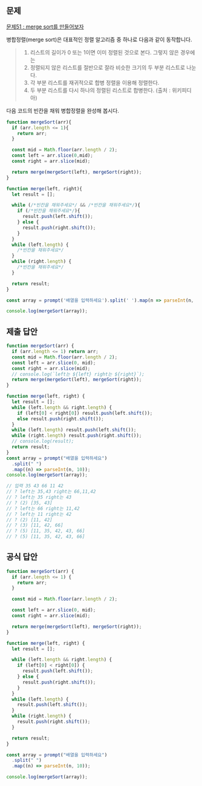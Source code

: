 ## 문제

[문제51 : merge sort를 만들어보자](https://www.notion.so/51-merge-sort-217249ae47f2424baeab023685c90830)

병합정렬(merge sort)은 대표적인 정렬 알고리즘 중 하나로 다음과 같이 동작합니다.

> 1. 리스트의 길이가 0 또는 1이면 이미 정렬된 것으로 본다. 그렇지 않은 경우에는
> 2. 정렬되지 않은 리스트를 절반으로 잘라 비슷한 크기의 두 부분 리스트로 나눈다.
> 3. 각 부분 리스트를 재귀적으로 합병 정렬을 이용해 정렬한다.
> 4. 두 부분 리스트를 다시 하나의 정렬된 리스트로 합병한다.
>    (출처 : 위키피디아)

다음 코드의 빈칸을 채워 병합정렬을 완성해 봅시다.

```jsx
function mergeSort(arr){
  if (arr.length <= 1){
    return arr;
  }

  const mid = Math.floor(arr.length / 2);
  const left = arr.slice(0,mid);
  const right = arr.slice(mid);

  return merge(mergeSort(left), mergeSort(right));
}

function merge(left, right){
  let result = [];

  while (/*빈칸을 채워주세요*/ && /*빈칸을 채워주세요*/){
    if (/*빈칸을 채워주세요*/){
      result.push(left.shift());
    } else {
      result.push(right.shift());
    }
  }
  while (left.length) {
    /*빈칸을 채워주세요*/
  }
  while (right.length) {
    /*빈칸을 채워주세요*/
  }

  return result;
}

const array = prompt('배열을 입력하세요').split(' ').map(n => parseInt(n, 10));

console.log(mergeSort(array));
```

## 제출 답안

```jsx
function mergeSort(arr) {
  if (arr.length <= 1) return arr;
  const mid = Math.floor(arr.length / 2);
  const left = arr.slice(0, mid);
  const right = arr.slice(mid);
  // console.log(`left는 ${left} right는 ${right}`);
  return merge(mergeSort(left), mergeSort(right));
}

function merge(left, right) {
  let result = [];
  while (left.length && right.length) {
    if (left[0] < right[0]) result.push(left.shift());
    else result.push(right.shift());
  }
  while (left.length) result.push(left.shift());
  while (right.length) result.push(right.shift());
  // console.log(result);
  return result;
}
const array = prompt("배열을 입력하세요")
  .split(" ")
  .map((n) => parseInt(n, 10));
console.log(mergeSort(array));

// 입력 35 43 66 11 42
// ? left는 35,43 right는 66,11,42
// ? left는 35 right는 43
// ? (2) [35, 43]
// ? left는 66 right는 11,42
// ? left는 11 right는 42
// ? (2) [11, 42]
// ? (3) [11, 42, 66]
// ? (5) [11, 35, 42, 43, 66]
// ? (5) [11, 35, 42, 43, 66]
```

## 공식 답안

```jsx
function mergeSort(arr) {
  if (arr.length <= 1) {
    return arr;
  }

  const mid = Math.floor(arr.length / 2);

  const left = arr.slice(0, mid);
  const right = arr.slice(mid);

  return merge(mergeSort(left), mergeSort(right));
}

function merge(left, right) {
  let result = [];

  while (left.length && right.length) {
    if (left[0] < right[0]) {
      result.push(left.shift());
    } else {
      result.push(right.shift());
    }
  }
  while (left.length) {
    result.push(left.shift());
  }
  while (right.length) {
    result.push(right.shift());
  }

  return result;
}

const array = prompt("배열을 입력하세요")
  .split(" ")
  .map((n) => parseInt(n, 10));

console.log(mergeSort(array));
```

